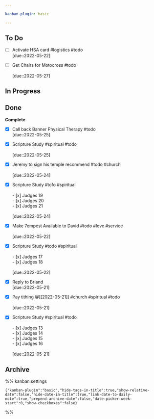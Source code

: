```yaml
---

kanban-plugin: basic

---
```


## To Do

- [ ] Activate HSA card #logistics #todo <br>[due::2022-05-22]
- [ ] Get Chairs for Motocross #todo <br><br>[due::2022-05-27]


## In Progress



## Done

**Complete**
- [x] Call back Banner Physical Therapy #todo <br>[due::2022-05-25]
- [x] Scripture Study #spiritual #todo <br><br>[due::2022-05-25]
- [x] Jeremy to sign his temple recommend #todo #church <br><br>[due::2022-05-24]
- [x] Scripture Study #tofo #spiritual <br><br>- [x] Judges 19<br>- [x] Judges 20<br>- [x] Judges 21<br><br>[due::2022-05-24]
- [x] Make 7empest Available to David #todo #love #service<br><br>[due::2022-05-22]
- [x] Scripture Study #todo #spiritual <br><br>- [x] Judges 17<br>- [x] Judges 18<br><br>[due::2022-05-22]
- [x] Reply to Briand <br>[due::2022-05-21]
- [x] Pay tithing @[[2022-05-21]] #church #spiritual #todo <br><br>[due::2022-05-21]
- [x] Scripture Study #spiritual #todo <br><br>- [x] Judges 13 <br>- [x] Judges 14 <br>- [x] Judges 15<br>- [x] Judges 16<br><br>[due::2022-05-21]


## Archive





%% kanban:settings
```
{"kanban-plugin":"basic","hide-tags-in-title":true,"show-relative-date":false,"hide-date-in-title":true,"link-date-to-daily-note":true,"prepend-archive-date":false,"date-picker-week-start":0,"show-checkboxes":false}
```
%%